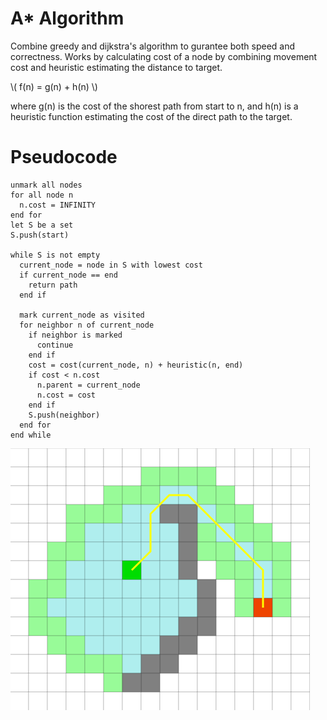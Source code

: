 # A* Algorithm
Combine greedy and dijkstra's algorithm to gurantee both speed and correctness.  Works by calculating cost of a node by combining movement cost and heuristic estimating the distance to target.

\\( f(n) = g(n) + h(n) \\)

where g(n) is the cost of the shorest path from start to n, and h(n) is a heuristic function estimating the cost of the direct path to the target.

# Pseudocode
```text
unmark all nodes
for all node n
  n.cost = INFINITY
end for
let S be a set
S.push(start)

while S is not empty
  current_node = node in S with lowest cost
  if current_node == end
    return path
  end if

  mark current_node as visited
  for neighbor n of current_node
    if neighbor is marked
      continue
    end if
    cost = cost(current_node, n) + heuristic(n, end)
    if cost < n.cost
      n.parent = current_node
      n.cost = cost
    end if
    S.push(neighbor)
  end for
end while
```

![](../img/a-star-result.png "A* result")
